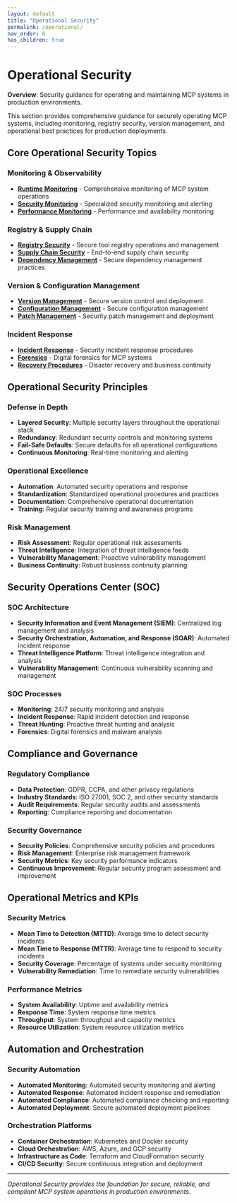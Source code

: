 ```yaml
---
layout: default
title: "Operational Security"
permalink: /operational/
nav_order: 6
has_children: true
---
```


# Operational Security

**Overview**: Security guidance for operating and maintaining MCP systems in production environments.

This section provides comprehensive guidance for securely operating MCP systems, including monitoring, registry security, version management, and operational best practices for production deployments.

## Core Operational Security Topics

### Monitoring & Observability
- **[Runtime Monitoring](runtime-monitoring.md)** - Comprehensive monitoring of MCP system operations
- **[Security Monitoring](security-monitoring.md)** - Specialized security monitoring and alerting
- **[Performance Monitoring](performance-monitoring.md)** - Performance and availability monitoring

### Registry & Supply Chain
- **[Registry Security](registry-security.md)** - Secure tool registry operations and management
- **[Supply Chain Security](supply-chain-security.md)** - End-to-end supply chain security
- **[Dependency Management](dependency-management.md)** - Secure dependency management practices

### Version & Configuration Management
- **[Version Management](version-management.md)** - Secure version control and deployment
- **[Configuration Management](configuration-management.md)** - Secure configuration management
- **[Patch Management](patch-management.md)** - Security patch management and deployment

### Incident Response
- **[Incident Response](incident-response.md)** - Security incident response procedures
- **[Forensics](forensics.md)** - Digital forensics for MCP systems
- **[Recovery Procedures](recovery-procedures.md)** - Disaster recovery and business continuity

## Operational Security Principles

### Defense in Depth
- **Layered Security**: Multiple security layers throughout the operational stack
- **Redundancy**: Redundant security controls and monitoring systems
- **Fail-Safe Defaults**: Secure defaults for all operational configurations
- **Continuous Monitoring**: Real-time monitoring and alerting

### Operational Excellence
- **Automation**: Automated security operations and response
- **Standardization**: Standardized operational procedures and practices
- **Documentation**: Comprehensive operational documentation
- **Training**: Regular security training and awareness programs

### Risk Management
- **Risk Assessment**: Regular operational risk assessments
- **Threat Intelligence**: Integration of threat intelligence feeds
- **Vulnerability Management**: Proactive vulnerability management
- **Business Continuity**: Robust business continuity planning

## Security Operations Center (SOC)

### SOC Architecture
- **Security Information and Event Management (SIEM)**: Centralized log management and analysis
- **Security Orchestration, Automation, and Response (SOAR)**: Automated incident response
- **Threat Intelligence Platform**: Threat intelligence integration and analysis
- **Vulnerability Management**: Continuous vulnerability scanning and management

### SOC Processes
- **Monitoring**: 24/7 security monitoring and analysis
- **Incident Response**: Rapid incident detection and response
- **Threat Hunting**: Proactive threat hunting and analysis
- **Forensics**: Digital forensics and malware analysis

## Compliance and Governance

### Regulatory Compliance
- **Data Protection**: GDPR, CCPA, and other privacy regulations
- **Industry Standards**: ISO 27001, SOC 2, and other security standards
- **Audit Requirements**: Regular security audits and assessments
- **Reporting**: Compliance reporting and documentation

### Security Governance
- **Security Policies**: Comprehensive security policies and procedures
- **Risk Management**: Enterprise risk management framework
- **Security Metrics**: Key security performance indicators
- **Continuous Improvement**: Regular security program assessment and improvement

## Operational Metrics and KPIs

### Security Metrics
- **Mean Time to Detection (MTTD)**: Average time to detect security incidents
- **Mean Time to Response (MTTR)**: Average time to respond to security incidents
- **Security Coverage**: Percentage of systems under security monitoring
- **Vulnerability Remediation**: Time to remediate security vulnerabilities

### Performance Metrics
- **System Availability**: Uptime and availability metrics
- **Response Time**: System response time metrics
- **Throughput**: System throughput and capacity metrics
- **Resource Utilization**: System resource utilization metrics

## Automation and Orchestration

### Security Automation
- **Automated Monitoring**: Automated security monitoring and alerting
- **Automated Response**: Automated incident response and remediation
- **Automated Compliance**: Automated compliance checking and reporting
- **Automated Deployment**: Secure automated deployment pipelines

### Orchestration Platforms
- **Container Orchestration**: Kubernetes and Docker security
- **Cloud Orchestration**: AWS, Azure, and GCP security
- **Infrastructure as Code**: Terraform and CloudFormation security
- **CI/CD Security**: Secure continuous integration and deployment

---

*Operational Security provides the foundation for secure, reliable, and compliant MCP system operations in production environments.*